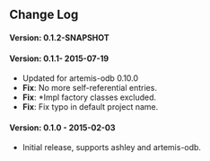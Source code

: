 ## Change Log


#### Version: 0.1.2-SNAPSHOT

#### Version: 0.1.1- 2015-07-19
- Updated for artemis-odb 0.10.0
- **Fix**: No more self-referential entries.
- **Fix**: \*Impl factory classes excluded.
- **Fix**: Fix typo in default project name.

#### Version: 0.1.0 - 2015-02-03
- Initial release, supports ashley and artemis-odb.

